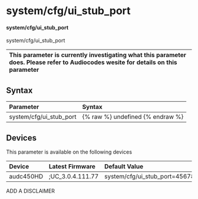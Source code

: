 ﻿---
description: system/cfg/ui_stub_port
search: false
---

# system/cfg/ui_stub_port

#### system/cfg/ui_stub_port

system/cfg/ui_stub_port


| This parameter is currently investigating what this parameter does. Please refer to Audiocodes wesite for details on this parameter | 
| :--- |

## Syntax
| Parameter | Syntax |
| :--- | :--- |
|system/cfg/ui_stub_port | {% raw %} undefined {% endraw %}|

## Devices
This parameter is available on the following devices

| Device | Latest Firmware | Default Value |
|:---|:---|:---|
| audc450HD | ;UC_3.0.4.111.77 | system/cfg/ui_stub_port=45678 

ADD A DISCLAIMER
